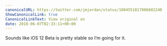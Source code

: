 ```yaml
---
canonicalURL: https://twitter.com/jmjordan/status/1004551817806602240
ShowCanonicalLink: true
CanonicalLinkText: View original on
date: 2018-06-07T02:33:11+00:00
---
```

Sounds like iOS 12 Beta is pretty stable so I’m going for it.
